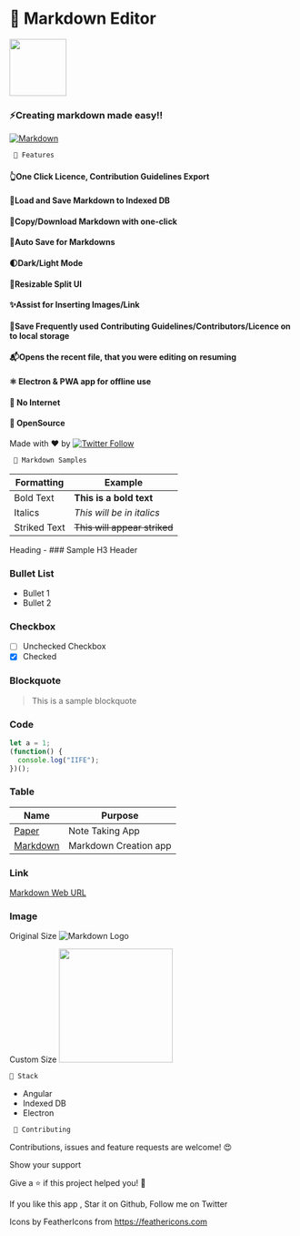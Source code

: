 # 📖 Markdown Editor

<img src="https://i.imgur.com/AWm93ID.png" width="100" height="100" />

### ⚡Creating markdown made easy!!

[![Markdown](https://github.com/JP1016/Markdown/blob/master/preview.png?raw=true "Markdown")]()

```javascript
 🎉 Features

```

#### 👆One Click Licence, Contribution Guidelines Export

#### 💾Load and Save Markdown to Indexed DB

#### 🚀Copy/Download Markdown with one-click

#### 🌟Auto Save for Markdowns

#### 🌓Dark/Light Mode

#### 🎎Resizable Split UI

#### ✨Assist for Inserting Images/Link

#### 🚅Save Frequently used Contributing Guidelines/Contributors/Licence on to local storage

#### 📬Opens the recent file, that you were editing on resuming

#### ⚛️ Electron & PWA app for offline use

#### 🔌 No Internet

#### 📖 OpenSource

Made with ❤️ by <a href="https://twitter.com/JP1016v1"><img alt="Twitter Follow" src="https://img.shields.io/twitter/follow/jp1016v1?style=social"> </a>

```javascript
 🌟 Markdown Samples

```

| Formatting   | Example                      |
| ------------ | ---------------------------- |
| Bold Text    | **This is a bold text**      |
| Italics      | _This will be in italics_    |
| Striked Text | ~~This will appear striked~~ |

Heading - ### Sample H3 Header

### Bullet List

- Bullet 1
- Bullet 2

### Checkbox

- [ ] Unchecked Checkbox
- [x] Checked

### Blockquote

> This is a sample blockquote

### Code

```javascript
let a = 1;
(function() {
  console.log("IIFE");
})();
```

### Table

| Name                              | Purpose               |
| --------------------------------- | --------------------- |
| [Paper](https://paperapp.now.sh/) | Note Taking App       |
| [Markdown](https://mdown.now.sh)  | Markdown Creation app |

### Link

[Markdown Web URL](https://mdown.now.sh)

### Image

Original Size
![Markdown Logo](http://icons.iconarchive.com/icons/paomedia/small-n-flat/256/terminal-icon.png)

Custom Size
<img src="https://github.githubassets.com/images/modules/logos_page/Octocat.png" width="200" height="200" />

```javascript
🔨 Stack
```

- Angular
- Indexed DB
- Electron

```javascript
 🤝 Contributing
```

Contributions, issues and feature requests are welcome! 😍

Show your support

Give a ⭐️ if this project helped you! 🥰

If you like this app , Star it on Github, Follow me on Twitter

Icons by FeatherIcons from https://feathericons.com
